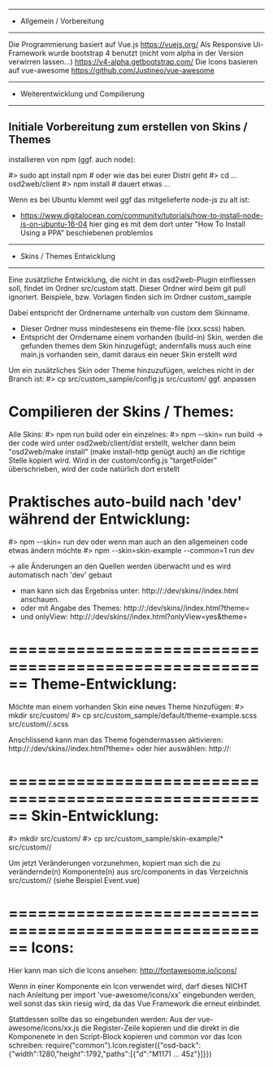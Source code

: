 
*****************************************************************
* Allgemein / Vorbereitung
*****************************************************************

Die Programmierung basiert auf Vue.js
    https://vuejs.org/
Als Responsive Ui-Framework wurde bootstrap 4 benutzt (nicht vom alpha in der Version verwirren lassen...)
    https://v4-alpha.getbootstrap.com/
Die Icons basieren auf vue-awesome
    https://github.com/Justineo/vue-awesome

*****************************************************************
* Weiterentwicklung und Compilierung
*****************************************************************

Initiale Vorbereitung zum erstellen von Skins / Themes
--------------------------------------------------------------

installieren von npm (ggf. auch node):

#> sudo apt install npm    # oder wie das bei eurer Distri geht
#> cd ... osd2web/client
#> npm install             # dauert etwas ...

Wenn es bei Ubuntu klemmt weil ggf das mitgelieferte node-js zu alt ist:
  - https://www.digitalocean.com/community/tutorials/how-to-install-node-js-on-ubuntu-16-04
    hier ging es mit dem dort unter "How To Install Using a PPA" beschiebenen problemlos

*****************************************************************
* Skins / Themes Entwicklung
*****************************************************************
Eine zusätzliche Entwicklung, die nicht in das osd2web-Plugin einfliessen soll, findet im Ordner
src/custom 
statt. Dieser Ordner wird beim git pull ignoriert.
Beispiele, bzw. Vorlagen finden sich im Ordner custom_sample

Dabei entspricht der Ordnername unterhalb von custom dem Skinname. 
 - Dieser Ordner muss mindestesens ein theme-file (xxx.scss) haben.
 - Entspricht der Orndername einem vorhanden (build-in) Skin,
   werden die gefunden themes dem Skin hinzugefügt;
   andernfalls muss auch eine  main.js vorhanden sein, damit daraus ein neuer Skin erstellt wird

Um ein zusätzliches Skin oder Theme hinzuzufügen, welches nicht in der Branch ist:
#> cp src/custom_sample/config.js src/custom/    ggf. anpassen

Compilieren der Skins / Themes:
==========================================================
Alle Skins:
#> npm run build
oder ein einzelnes:
#> npm --skin=<the skin> run build
  -> der code wird unter osd2web/client/dist erstellt,
     welcher dann beim "osd2web/make install" (make install-http genügt auch) an die richtige Stelle kopiert wird.
     Wird in der custom/config.js "targetFolder" überschrieben, wird der code natürlich dort erstellt

Praktisches auto-build nach 'dev' während der Entwicklung:
==========================================================
#> npm --skin=<the skin> run dev
oder wenn man auch an den allgemeinen code etwas ändern möchte
#> npm --skin=skin-example --common=1 run dev

  -> alle Änderungen an den Quellen werden überwacht und es wird automatisch nach 'dev' gebaut
   - man kann sich das Ergebniss unter:
      http://<server>:<port>/dev/skins/<the skin>/index.html anschauen.
   - oder mit Angabe des Themes:
      http://<server>:<port>/dev/skins/<the skin>/index.html?theme=<the theme>
   - und onlyView:
      http://<server>:<port>/dev/skins/<the skin>/index.html?onlyView=yes&theme=<the theme>

======================================================
Theme-Entwicklung:
======================================================

Möchte man einem vorhanden Skin eine neues Theme hinzufügen:
#> mkdir src/custom/<the skin>
#> cp src/custom_sample/default/theme-example.scss src/custom/<the skin>/<the theme>.scss

Anschlissend kann man das Theme fogendermassen aktivieren:
  http://<server>:<port>/dev/skins/<the skin>/index.html?theme=<the theme>
oder hier auswählen:
  http://<server>:<port>

======================================================
Skin-Entwicklung:
======================================================

#> mkdir src/custom/<the skin>
#> cp src/custom_sample/skin-example/* src/custom/<the skin>/

Um jetzt Veränderungen vorzunehmen, kopiert man sich die zu verändernde(n) Komponente(n) aus
src/components in das Verzeichnis src/custom/<the skin>/ (siehe Beispiel Event.vue)

======================================================
Icons:
======================================================

Hier kann man sich die Icons ansehen:
    http://fontawesome.io/icons/

Wenn in einer Komponente ein Icon verwendet wird, darf dieses NICHT nach Anleitung per
    import 'vue-awesome/icons/xx'
eingebunden werden, weil sonst das skin riesig wird, da das Vue Framework die erneut einbindet.

Stattdessen sollte das so eingebunden werden:
    Aus der vue-awesome/icons/xx.js die Register-Zeile kopieren und die direkt in die Komponenete
    in den Script-Block kopieren und common vor das Icon schreiben:
    require("common").Icon.register({"osd-back":{"width":1280,"height":1792,"paths":[{"d":"M1171 ... 45z"}]}})
